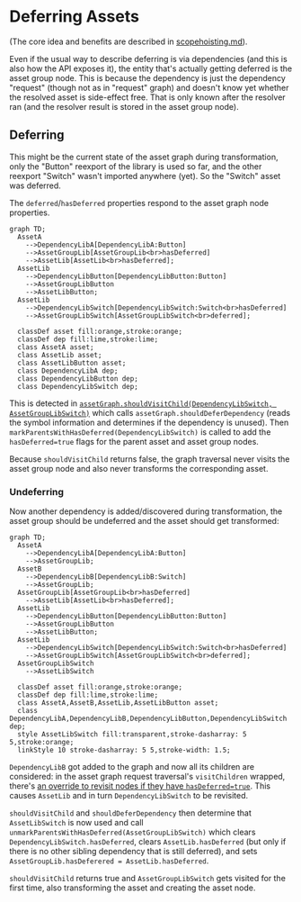 # Deferring Assets

(The core idea and benefits are described in [scopehoisting.md]).

Even if the usual way to describe deferring is via dependencies (and this is also how the API exposes it), the entity that's actually getting deferred is the asset group node. This is because the dependency is just the dependency "request" (though not as in "request" graph) and doesn't know yet whether the resolved asset is side-effect free. That is only known after the resolver ran (and the resolver result is stored in the asset group node).

## Deferring

This might be the current state of the asset graph during transformation, only the "Button" reexport of the library is used so far, and the other reexport "Switch" wasn't imported anywhere (yet). So the "Switch" asset was deferred.

The `deferred`/`hasDeferred` properties respond to the asset graph node properties.

```mermaid
graph TD;
  AssetA
    -->DependencyLibA[DependencyLibA:Button]
    -->AssetGroupLib[AssetGroupLib<br>hasDeferred]
    -->AssetLib[AssetLib<br>hasDeferred];
  AssetLib
    -->DependencyLibButton[DependencyLibButton:Button]
    -->AssetGroupLibButton
    -->AssetLibButton;
  AssetLib
    -->DependencyLibSwitch[DependencyLibSwitch:Switch<br>hasDeferred]
    -->AssetGroupLibSwitch[AssetGroupLibSwitch<br>deferred];

  classDef asset fill:orange,stroke:orange;
  classDef dep fill:lime,stroke:lime;
  class AssetA asset;
  class AssetLib asset;
  class AssetLibButton asset;
  class DependencyLibA dep;
  class DependencyLibButton dep;
  class DependencyLibSwitch dep;
```

This is detected in [`assetGraph.shouldVisitChild(DependencyLibSwitch, AssetGroupLibSwitch)`](https://github.com/parcel-bundler/parcel/blob/9e5d05586577e89991ccf90400f2c741dca11aa3/packages/core/core/src/AssetGraph.js#L305) which calls `assetGraph.shouldDeferDependency` (reads the symbol information and determines if the dependency is unused). Then `markParentsWithHasDeferred(DependencyLibSwitch)` is called to add the `hasDeferred=true` flags for the parent asset and asset group nodes.

Because `shouldVisitChild` returns false, the graph traversal never visits the asset group node and also never transforms the corresponding asset.

### Undeferring

Now another dependency is added/discovered during transformation, the asset group should be undeferred and the asset should get transformed:

```mermaid
graph TD;
  AssetA
    -->DependencyLibA[DependencyLibA:Button]
    -->AssetGroupLib;
  AssetB
    -->DependencyLibB[DependencyLibB:Switch]
    -->AssetGroupLib;
  AssetGroupLib[AssetGroupLib<br>hasDeferred]
    -->AssetLib[AssetLib<br>hasDeferred];
  AssetLib
    -->DependencyLibButton[DependencyLibButton:Button]
    -->AssetGroupLibButton
    -->AssetLibButton;
  AssetLib
    -->DependencyLibSwitch[DependencyLibSwitch:Switch<br>hasDeferred]
    -->AssetGroupLibSwitch[AssetGroupLibSwitch<br>deferred];
  AssetGroupLibSwitch
    -->AssetLibSwitch

  classDef asset fill:orange,stroke:orange;
  classDef dep fill:lime,stroke:lime;
  class AssetA,AssetB,AssetLib,AssetLibButton asset;
  class DependencyLibA,DependencyLibB,DependencyLibButton,DependencyLibSwitch dep;
  style AssetLibSwitch fill:transparent,stroke-dasharray: 5 5,stroke:orange;
  linkStyle 10 stroke-dasharray: 5 5,stroke-width: 1.5;
```

`DependencyLibB` got added to the graph and now all its children are considered: in the asset graph request traversal's `visitChildren` wrapped, there's [an override to revisit nodes if they have `hasDeferred=true`](https://github.com/parcel-bundler/parcel/blob/9e5d05586577e89991ccf90400f2c741dca11aa3/packages/core/core/src/requests/AssetGraphRequest.js#L169). This causes `AssetLib` and in turn `DependencyLibSwitch` to be revisited.

`shouldVisitChild` and `shouldDeferDependency` then determine that `AssetLibSwitch` is now used and call `unmarkParentsWithHasDeferred(AssetGroupLibSwitch)` which clears `DependencyLibSwitch.hasDeferred`, clears `AssetLib.hasDeferred` (but only if there is no other sibling dependency that is still deferred), and sets `AssetGroupLib.hasDeferered = AssetLib.hasDeferred`.

`shouldVisitChild` returns true and `AssetGroupLibSwitch` gets visited for the first time, also transforming the asset and creating the asset node.

[scopehoisting.md]: Scopehoisting.md
